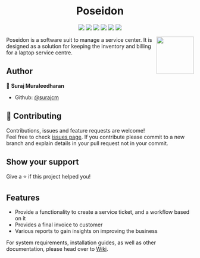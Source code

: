 <h1 align="center">
    Poseidon
</h1>

<p align="center">
    <a href="https://github.com/surajcm/Poseidon/commits/" title="Last Commit"><img src="https://img.shields.io/github/last-commit/surajcm/Poseidon?style=flat"></a>
    <a href="https://github.com/surajcm/Poseidon/issues" title="Open Issues"><img src="https://img.shields.io/github/issues/surajcm/Poseidon?style=flat"></a>
    <a href="https://github.com/surajcm/Poseidon/actions/workflows/test.yml" title="Tests"><img src="https://github.com/surajcm/Poseidon/actions/workflows/test.yml/badge.svg"></a>
    <a href="https://sonarcloud.io/dashboard?id=surajcm_Poseidon" title="Quality Gate"><img src="https://sonarcloud.io/api/project_badges/measure?project=surajcm_Poseidon&metric=alert_status"></a>
    <a href="https://sonarcloud.io/dashboard?id=surajcm_Poseidon&metric=Coverage&view=list" title="Coverage"><img src="https://sonarcloud.io/api/project_badges/measure?project=surajcm_Poseidon&metric=coverage"></a>
    <a href="https://github.com/surajcm/Poseidon/blob/master/LICENSE" title="License"><img src="https://img.shields.io/badge/License-MIT-green.svg?style=flat"></a>
</p>
<a href="https://foojay.io/today/works-with-openjdk"><img align="right" src="https://github.com/foojayio/badges/raw/main/works_with_openjdk/Works-with-OpenJDK.png" width="100"></a>
Poseidon is a software suit to manage a service center. It is designed as a solution for keeping the inventory and billing for a laptop service centre.

## Author

👤 **Suraj Muraleedharan**

* Github: [@surajcm](https://github.com/surajcm)

## 🤝 Contributing

Contributions, issues and feature requests are welcome!<br />Feel free to check [issues page](https://github.com/surajcm/Poseidon/issues).
If you contribute please commit to a new branch and explain details in your pull request not in your commit.

## Show your support

Give a ⭐️ if this project helped you!

## Features
* Provide a functionality to create a service ticket, and a workflow based on it
* Provides a final invoice to customer
* Various reports to gain insights on improving the business

For system requirements, installation guides, as well as other documentation, please head over to [Wiki](https://github.com/surajcm/Poseidon/wiki).

